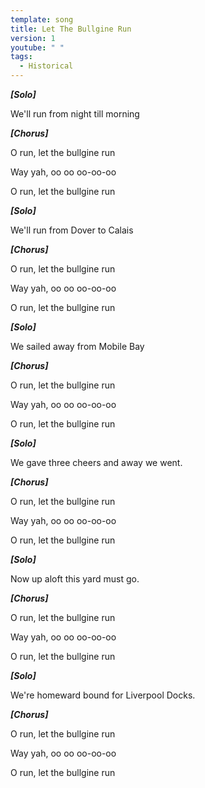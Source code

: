 ```yaml
---
template: song
title: Let The Bullgine Run
version: 1
youtube: " "
tags:
  - Historical
---
```

***\[Solo]***

We'll run from night till morning

***\[Chorus]***

O run, let the bullgine run

Way yah, oo oo oo-oo-oo

O run, let the bullgine run

***\[Solo]***

We'll run from Dover to Calais

***\[Chorus]***

O run, let the bullgine run

Way yah, oo oo oo-oo-oo

O run, let the bullgine run

***\[Solo]***

We sailed away from Mobile Bay

***\[Chorus]***

O run, let the bullgine run

Way yah, oo oo oo-oo-oo

O run, let the bullgine run

***\[Solo]***

We gave three cheers and away we went.

***\[Chorus]***

O run, let the bullgine run

Way yah, oo oo oo-oo-oo

O run, let the bullgine run

***\[Solo]***

Now up aloft this yard must go.

***\[Chorus]***

O run, let the bullgine run

Way yah, oo oo oo-oo-oo

O run, let the bullgine run

***\[Solo]***

We're homeward bound for Liverpool Docks.

***\[Chorus]***

O run, let the bullgine run

Way yah, oo oo oo-oo-oo

O run, let the bullgine run